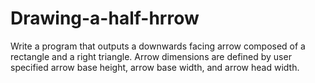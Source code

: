 # Drawing-a-half-hrrow
Write a program that outputs a downwards facing arrow composed of a rectangle and a right triangle. Arrow dimensions are defined by user specified arrow base height, arrow base width, and arrow head width.
